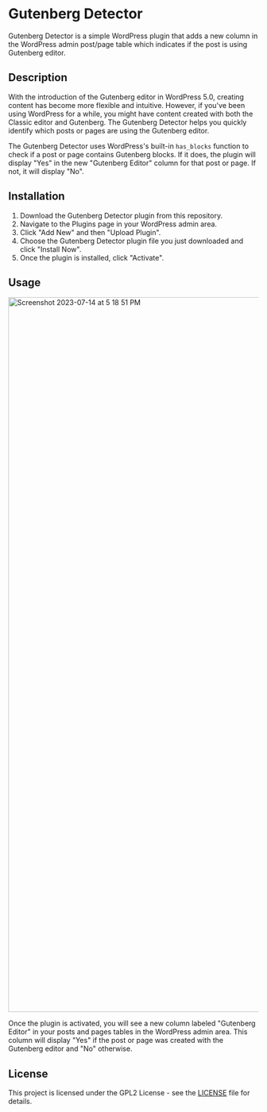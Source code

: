 # Gutenberg Detector

Gutenberg Detector is a simple WordPress plugin that adds a new column in the WordPress admin post/page table which indicates if the post is using Gutenberg editor.

## Description

With the introduction of the Gutenberg editor in WordPress 5.0, creating content has become more flexible and intuitive. However, if you've been using WordPress for a while, you might have content created with both the Classic editor and Gutenberg. The Gutenberg Detector helps you quickly identify which posts or pages are using the Gutenberg editor.

The Gutenberg Detector uses WordPress's built-in `has_blocks` function to check if a post or page contains Gutenberg blocks. If it does, the plugin will display "Yes" in the new "Gutenberg Editor" column for that post or page. If not, it will display "No".

## Installation

1. Download the Gutenberg Detector plugin from this repository.
2. Navigate to the Plugins page in your WordPress admin area.
3. Click "Add New" and then "Upload Plugin".
4. Choose the Gutenberg Detector plugin file you just downloaded and click "Install Now".
5. Once the plugin is installed, click "Activate".

## Usage

<img width="1440" alt="Screenshot 2023-07-14 at 5 18 51 PM" src="https://github.com/GutenbergHubOfficial/gutenberg-detector/assets/48084051/5aa9d037-c37d-49fe-9ee9-17b11610515d">

Once the plugin is activated, you will see a new column labeled "Gutenberg Editor" in your posts and pages tables in the WordPress admin area. This column will display "Yes" if the post or page was created with the Gutenberg editor and "No" otherwise.

## License

This project is licensed under the GPL2 License - see the [LICENSE](LICENSE) file for details.
